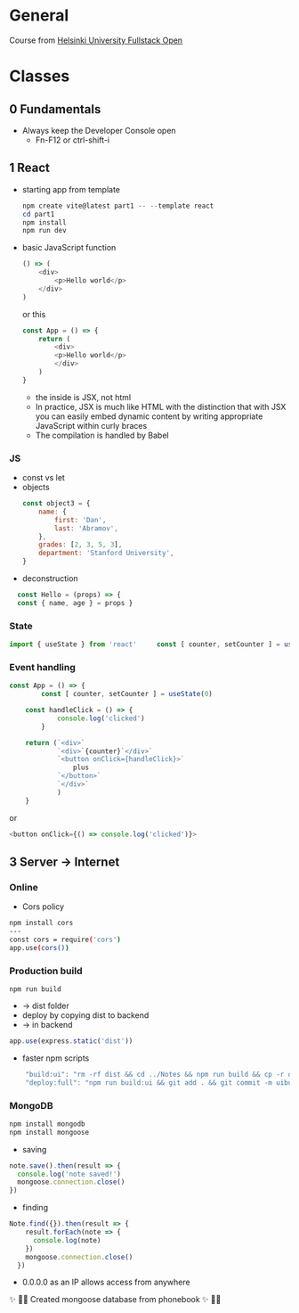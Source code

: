 # General

Course from [Helsinki University Fullstack Open](https://fullstackopen.com/en/)

# Classes

## 0 Fundamentals

- Always keep the Developer Console open
  - Fn-F12 or ctrl-shift-i

## 1 React

- starting app from template

  ```powershell
  npm create vite@latest part1 -- --template react
  cd part1
  npm install
  npm run dev
  ```
- basic JavaScript function

  ```js
  () => (
      <div>
          <p>Hello world</p>
      </div>
  )
  ```

  or this

  ```js
  const App = () => {
      return (
          <div>
          <p>Hello world</p>
          </div>
      )
  }
  ```

  - the inside is JSX, not html
  - In practice, JSX is much like HTML with the distinction that with JSX you can easily embed dynamic content by writing appropriate JavaScript within curly braces
  - The compilation is handled by Babel

### JS

- const vs let
- objects
  ```js
  const object3 = {
      name: {
          first: 'Dan',
          last: 'Abramov',
      },
      grades: [2, 3, 5, 3],
      department: 'Stanford University',
  }
  ```
- deconstruction

```js
  const Hello = (props) => {
  const { name, age } = props }
```

### State

```js
import { useState } from 'react'     const [ counter, setCounter ] = useState(0)
```

### Event handling

```js
const App = () => {
        const [ counter, setCounter ] = useState(0)

    const handleClick = () => {
            console.log('clicked')
        }

    return (`<div>`
            `<div>`{counter}`</div>`
            `<button onClick={handleClick}>`
                plus
            `</button>`
            `</div>`
            )
    }
```

or

```js
<button onClick={() => console.log('clicked')}>
```

## 3 Server -> Internet

### Online

* Cors policy

```bash
npm install cors
---
const cors = require('cors')
app.use(cors())
```

### Production build

```
npm run build
```

- -> dist folder
- deploy by copying dist to backend
- -> in backend

```js
app.use(express.static('dist'))
```

- faster npm scripts

```js
    "build:ui": "rm -rf dist && cd ../Notes && npm run build && cp -r dist ../Notes-Backend",
    "deploy:full": "npm run build:ui && git add . && git commit -m uibuild && git push"
```

### MongoDB

```powershell
npm install mongodb
npm install mongoose
```

- saving

```javascript
note.save().then(result => {
  console.log('note saved!')
  mongoose.connection.close()
})
```

- finding

```js
Note.find({}).then(result => {
    result.forEach(note => {
      console.log(note)
    })
    mongoose.connection.close()
  })
```

- 0.0.0.0 as an IP allows access from anywhere

✨ 🎉✨ Created mongoose database from phonebook ✨ 🎉✨

